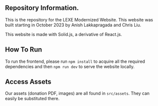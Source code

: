 ## Repository Information.

This is the repository for the LEXE Modernized Website. This website was built starting in October 2023 by Anish Lakkapragada and Chris Liu.

This website is made with Solid.js, a derivative of React.js.

## How To Run

To run the frontend, please run `npm install` to acquire all the required dependencies and then `npm run dev` to serve the website locally.

## Access Assets

Our assets (donation PDF, images) are all found in `src/assets`. They can easily be substituted there.
